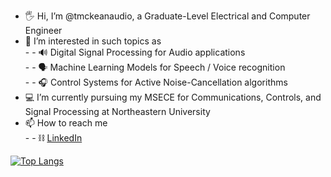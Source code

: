 -  :raised_hand_with_fingers_splayed: Hi, I’m @tmckeanaudio, a Graduate-Level Electrical and Computer Engineer 
-  :brain: I’m interested in such topics as  
          - - :loud_sound: Digital Signal Processing for Audio applications  
          - - :speaking_head: Machine Learning Models for Speech / Voice recognition  
          - - :headphones: Control Systems for Active Noise-Cancellation algorithms  
- :computer: I’m currently pursuing my MSECE for Communications, Controls, and Signal Processing at Northeastern University
- 📫 How to reach me  
          - - :chains: [LinkedIn](https://www.linkedin.com/in/tyler-mckean/)


[![Top Langs](https://github-readme-stats.vercel.app/api/top-langs/?username=tmckeanaudio)](https://github.com/anuraghazra/github-readme-stats)
